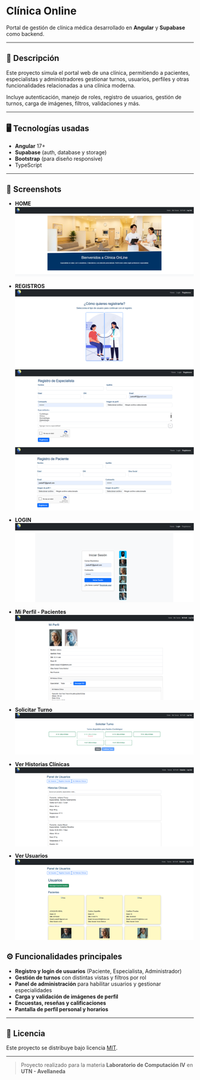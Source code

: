 # Clínica Online

Portal de gestión de clínica médica desarrollado en **Angular** y **Supabase** como backend.

---

## 🚀 Descripción

Este proyecto simula el portal web de una clínica, permitiendo a pacientes, especialistas y administradores gestionar turnos, usuarios, perfiles y otras funcionalidades relacionadas a una clínica moderna.

Incluye autenticación, manejo de roles, registro de usuarios, gestión de turnos, carga de imágenes, filtros, validaciones y más.

---

## 🖥️ Tecnologías usadas

- **Angular** 17+
- **Supabase** (auth, database y storage)
- **Bootstrap** (para diseño responsive)
- TypeScript

---

## 📸 Screenshots

- **HOME**
![alt text](src/assets/readme/home.PNG)

- **REGISTROS**
![alt text](src/assets/readme/register.PNG)
![alt text](src/assets/readme/registerEsp.PNG)
![alt text](src/assets/readme/registerPac.PNG)

- **LOGIN**
![alt text](src/assets/readme/login.PNG)

- **Mi Perfil - Pacientes**
![alt text](src/assets/readme/miperfilPac.PNG)

- **Solicitar Turno**
![alt text](src/assets/readme/solicturnopac.PNG)

- **Ver Historias Clínicas**
![alt text](src/assets/readme/verhistclin.PNG)

- **Ver Usuarios**
![alt text](src/assets/readme/verusuarios.PNG)

## ⚙️ Funcionalidades principales

- **Registro y login de usuarios** (Paciente, Especialista, Administrador)
- **Gestión de turnos** con distintas vistas y filtros por rol
- **Panel de administración** para habilitar usuarios y gestionar especialidades
- **Carga y validación de imágenes de perfil**
- **Encuestas, reseñas y calificaciones**
- **Pantalla de perfil personal y horarios**

---

## 📄 Licencia

Este proyecto se distribuye bajo licencia [MIT](LICENSE).

---

> Proyecto realizado para la materia **Laboratorio de Computación IV** en **UTN - Avellaneda**

